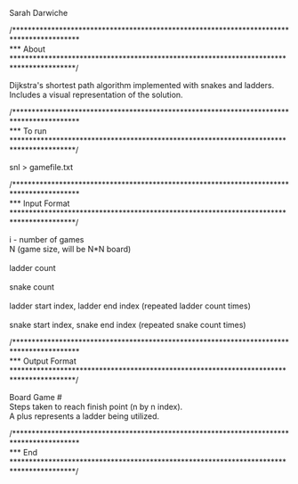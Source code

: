 Sarah Darwiche

/***************************************************************************************** <br>*** About</br>
 ****************************************************************************************/

Dijkstra's shortest path algorithm implemented with snakes and ladders.
<br> Includes a visual representation of the solution. </br>


/***************************************************************************************** <br>*** To run </br>
 ****************************************************************************************/
 
snl > gamefile.txt 

/***************************************************************************************** <br>*** Input Format</br>
 ****************************************************************************************/

i - number of games
<br>N (game size, will be N*N board) </br>
<br>ladder count </br>
<br>snake count </br>
<br>ladder start index, ladder end index (repeated ladder count times) </br>
<br>snake start index, snake end index (repeated snake count times) </br>

/***************************************************************************************** <br>*** Output Format</br>
 ****************************************************************************************/

Board Game #
<br>Steps taken to reach finish point (n by n index).</br>
A plus represents a ladder being utilized.

/***************************************************************************************** <br>*** End </br>
 ****************************************************************************************/



